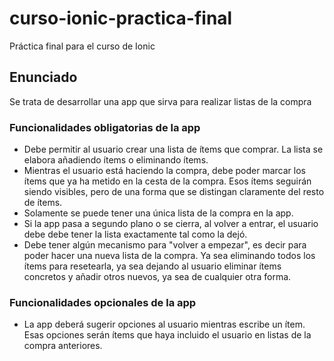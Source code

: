 # curso-ionic-practica-final
Práctica final para el curso de Ionic

## Enunciado

Se trata de desarrollar una app que sirva para realizar listas de la compra

### Funcionalidades obligatorias de la app

- Debe permitir al usuario crear una lista de ítems que comprar. La lista se elabora añadiendo ítems o eliminando ítems.
- Mientras el usuario está haciendo la compra, debe poder marcar los ítems que ya ha metido en la cesta de la compra. Esos ítems seguirán siendo visibles, pero de una forma que se distingan claramente del resto de ítems.
- Solamente se puede tener una única lista de la compra en la app.
- Si la app pasa a segundo plano o se cierra, al volver a entrar, el usuario debe debe tener la lista exactamente tal como la dejó.
- Debe tener algún mecanismo para "volver a empezar", es decir para poder hacer una nueva lista de la compra. Ya sea eliminando todos los ítems para resetearla, ya sea dejando al usuario eliminar ítems concretos y añadir otros nuevos, ya sea de cualquier otra forma.

### Funcionalidades opcionales de la app

- La app deberá sugerir opciones al usuario mientras escribe un ítem. Esas opciones serán ítems que haya incluido el usuario en listas de la compra anteriores. 
